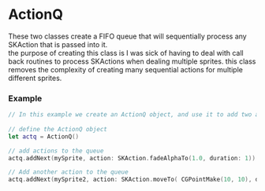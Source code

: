 
# ActionQ

These two classes create a FIFO queue that will sequentially process any SKAction that is passed into it.  
the purpose of creating this class is I was sick of having to deal with call back routines to process SKActions when 
dealing multiple sprites. this class removes the complexity of creating many sequential actions for multiple different sprites. 

### Example   
```swift
// In this example we create an ActionQ object, and use it to add two actions to 2 different sprites
 
// define the ActionQ object
let actq = ActionQ()

// add actions to the queue
actq.addNext(mySprite, action: SKAction.fadeAlphaTo(1.0, duration: 1))

// Add another action to the queue
actq.addNext(mySprite2, action: SKAction.moveTo( CGPointMake(10, 10), duration: 1))
```

